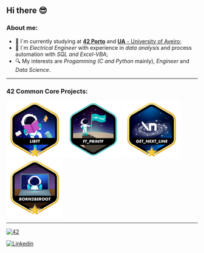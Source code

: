 ## Hi there 😎

### About me:
- 🔭 I´m currently studying at [**42 Porto**](https://www.42porto.com) and [**UA** - University of Aveiro](https://www.ua.pt);
- 🔑 I´m _Electrical Engineer_ with experience in _data analysis_ and process automation with _SQL and Excel-VBA_;
- 🔍 My interests are _Progamming (C and Python_ mainly), _Engineer_ and _Data Science_.

---
### 42 Common Core Projects:
[![LIBFT](https://github.com/jottaka/42Porto/blob/main/CommonCore/badges/libftm.png)](https://github.com/jottaka/42Porto/tree/main/CommonCore/libft)
[![FT_PRINTF](https://github.com/jottaka/42Porto/blob/main/CommonCore/badges/ft_printfe.png)](https://github.com/jottaka/42Porto/tree/main/CommonCore/ft_printf)
[![GNL](https://github.com/jottaka/42Porto/blob/main/CommonCore/badges/get_next_linem.png)](https://github.com/jottaka/42Porto/tree/main/CommonCore/gnl)
[![B2BR](https://github.com/jottaka/42Porto/blob/main/CommonCore/badges/born2berootm.png)](https://github.com/jottaka/42Porto/tree/main/CommonCore)

---

<p align="left">
  <a href='https://profile.intra.42.fr/users/josfreit' target="_blank"><img alt='42' src='https://img.shields.io/badge/Porto-100000?style=flat&logo=42&logoColor=white&labelColor=000000&color=000000'/></a>
  </a>
</p>
<p align="left">
  <a href='https://www.linkedin.com/in/josecarlosdefreitas' target="_blank"><img alt='Linkedin' src='https://img.shields.io/badge/LinkedIn-100000?style=flat&logo=Linkedin&logoColor=white&labelColor=001969&color=001969'/></a>
  </a>
</p>
